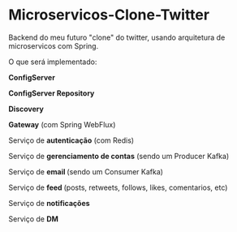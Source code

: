 # Microservicos-Clone-Twitter
Backend do meu futuro "clone" do twitter, usando arquitetura de microservicos com Spring.

O que será implementado:
<p><b>ConfigServer</b></p>
<p><b>ConfigServer Repository</b></p>
<p><b>Discovery</b></p>
<p><b>Gateway</b> (com Spring WebFlux)</p>
<p>Serviço de <b>autenticação</b> (com Redis)</p>
<p>Serviço de <b>gerenciamento de contas</b> (sendo um Producer Kafka)</p>
<p>Serviço de <b>email </b>(sendo um Consumer Kafka)</p>
<p>Serviço de <b>feed </b>(posts, retweets, follows, likes, comentarios, etc)</p>
<p>Serviço de <b>notificações</b></p>
<p>Serviço de <b>DM</b></p>
